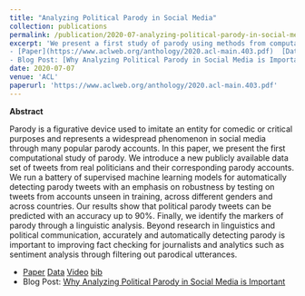 ```yaml
---
title: "Analyzing Political Parody in Social Media"
collection: publications
permalink: /publication/2020-07-analyzing-political-parody-in-social-media
excerpt: 'We present a first study of parody using methods from computational linguistics and machine learning. We introduce a freely available large-scale data set containing a total of 131,666 English tweets from 184 real and corresponding parody accounts, and evaluate a range of neural models achieving high predictive accuracy.
- [Paper](https://www.aclweb.org/anthology/2020.acl-main.403.pdf)  [Data](https://archive.org/details/parody_data_acl20)  [Video](https://slideslive.com/38929044/analyzing-political-parody-in-social-media)  [bib](https://aclanthology.org/2020.acl-main.403.bib)
- Blog Post: [Why Analyzing Political Parody in Social Media is Important](https://medium.com/@danaesavi/why-analyzing-political-parody-in-social-media-is-important-c44f687403ed)'
date: 2020-07-07
venue: 'ACL'
paperurl: 'https://www.aclweb.org/anthology/2020.acl-main.403.pdf'
---
```


**Abstract**

Parody is a figurative device used to imitate an entity for comedic or critical purposes and represents a widespread phenomenon in social media through many popular parody accounts. In this paper, we present the first computational study of parody. We introduce a new publicly available data set of tweets from real politicians and their corresponding parody accounts. We run a battery of supervised machine learning models for automatically detecting parody tweets with an emphasis on robustness by testing on tweets from accounts unseen in training, across different genders and across countries. Our results show that political parody tweets can be predicted with an accuracy up to 90%. Finally, we identify the markers of parody through a linguistic analysis. Beyond research in linguistics and political communication, accurately and automatically detecting parody is important to improving fact checking for journalists and analytics such as sentiment analysis through filtering out parodical utterances.


- [Paper](https://www.aclweb.org/anthology/2020.acl-main.403.pdf)  [Data](https://archive.org/details/parody_data_acl20)  [Video](https://slideslive.com/38929044/analyzing-political-parody-in-social-media)  [bib](https://aclanthology.org/2020.acl-main.403.bib)
- Blog Post: [Why Analyzing Political Parody in Social Media is Important](https://medium.com/@danaesavi/why-analyzing-political-parody-in-social-media-is-important-c44f687403ed)


